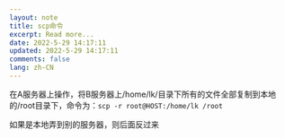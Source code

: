 ```yaml
---
layout: note
title: scp命令
excerpt: Read more...
date: 2022-5-29 14:17:11
updated: 2022-5-29 14:17:11
comments: false
lang: zh-CN
---
```



在A服务器上操作，将B服务器上/home/lk/目录下所有的文件全部复制到本地的/root目录下，命令为：`scp -r root@HOST:/home/lk /root`

如果是本地弄到别的服务器，则后面反过来
  